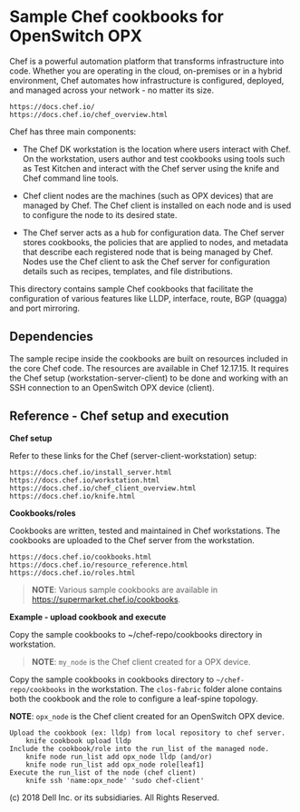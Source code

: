 
# Sample Chef cookbooks for OpenSwitch OPX

Chef is a powerful automation platform that transforms infrastructure into code. Whether you are operating in the cloud, on-premises or in a hybrid environment, Chef automates how infrastructure is configured, deployed, and managed across your network - no matter its size.

	https://docs.chef.io/
	https://docs.chef.io/chef_overview.html

Chef has three main components:

 - The Chef DK workstation is the location where users interact with Chef. On the workstation, users author and test cookbooks using tools such as Test Kitchen and interact with the Chef server using the knife and Chef command line tools.

 - Chef client nodes are the machines (such as OPX devices) that are managed by Chef. The Chef client is installed on each node and is used to configure the node to its desired state.

 - The Chef server acts as a hub for configuration data. The Chef server stores cookbooks, the policies that are applied to nodes, and metadata that describe each registered node that is being managed by Chef. Nodes use the Chef client to ask the Chef server for configuration details such as recipes, templates, and file distributions.

This directory contains sample Chef cookbooks that facilitate the configuration of various features like LLDP, interface, route, BGP (quagga) and port mirroring.

## Dependencies

The sample recipe inside the cookbooks are built on resources included in the core Chef code. The resources are available in Chef 12.17.15. It requires the Chef setup (workstation-server-client) to be done and working with an SSH connection to an OpenSwitch OPX device (client).
 
## Reference - Chef setup and execution

**Chef setup**

Refer to these links for the Chef (server-client-workstation) setup:

	https://docs.chef.io/install_server.html
	https://docs.chef.io/workstation.html
	https://docs.chef.io/chef_client_overview.html
	https://docs.chef.io/knife.html

**Cookbooks/roles**

Cookbooks are written, tested and maintained in Chef workstations. The cookbooks are uploaded to the Chef server from the workstation. 

	https://docs.chef.io/cookbooks.html
	https://docs.chef.io/resource_reference.html
	https://docs.chef.io/roles.html
    
> **NOTE**: Various sample cookbooks are available in https://supermarket.chef.io/cookbooks.

**Example - upload cookbook and execute**

Copy the sample cookbooks to ~/chef-repo/cookbooks directory in workstation.

> **NOTE**: ``my_node`` is the Chef client created for a OPX device.

Copy the sample cookbooks in cookbooks directory to ``~/chef-repo/cookbooks`` in the workstation. The ``clos-fabric`` folder alone contains both the cookbook and the role to configure a leaf-spine topology.

**NOTE**: ``opx_node`` is the Chef client created for an OpenSwitch OPX device.

	Upload the cookbook (ex: lldp) from local repository to chef server.
		knife cookbook upload lldp
	Include the cookbook/role into the run_list of the managed node.
		knife node run_list add opx_node lldp (and/or)
		knife node run_list add opx_node role[leaf1]
	Execute the run_list of the node (chef client)
		knife ssh 'name:opx_node' 'sudo chef-client'

(c) 2018 Dell Inc. or its subsidiaries. All Rights Reserved.

